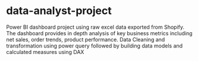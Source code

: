 # data-analyst-project
Power BI dashboard project using raw excel data exported from Shopify. The dashboard provides in depth analysis of key business metrics including net sales, order trends, product performance. Data Cleaning and transformation using power query followed by building data models and calculated measures using DAX
